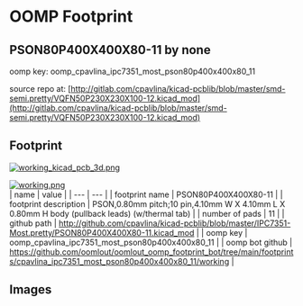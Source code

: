 # OOMP Footprint  
## PSON80P400X400X80-11  by none  
  
oomp key: oomp_cpavlina_ipc7351_most_pson80p400x400x80_11  
  
source repo at: [http://gitlab.com/cpavlina/kicad-pcblib/blob/master/smd-semi.pretty/VQFN50P230X230X100-12.kicad_mod](http://gitlab.com/cpavlina/kicad-pcblib/blob/master/smd-semi.pretty/VQFN50P230X230X100-12.kicad_mod)  
## Footprint  
  
[![working_kicad_pcb_3d.png](working_kicad_pcb_3d_600.png)](working_kicad_pcb_3d.png)  
  
[![working.png](working_600.png)](working.png)  
| name | value | 
| --- | --- | 
| footprint name | PSON80P400X400X80-11 | 
| footprint description | PSON,0.80mm pitch;10 pin,4.10mm W X 4.10mm L X 0.80mm H body (pullback leads) (w/thermal tab) | 
| number of pads | 11 | 
| github path | http://github.com/cpavlina/kicad-pcblib/blob/master/IPC7351-Most.pretty/PSON80P400X400X80-11.kicad_mod | 
| oomp key | oomp_cpavlina_ipc7351_most_pson80p400x400x80_11 | 
| oomp bot github | https://github.com/oomlout/oomlout_oomp_footprint_bot/tree/main/footprints/cpavlina_ipc7351_most_pson80p400x400x80_11/working | 
## Images  
